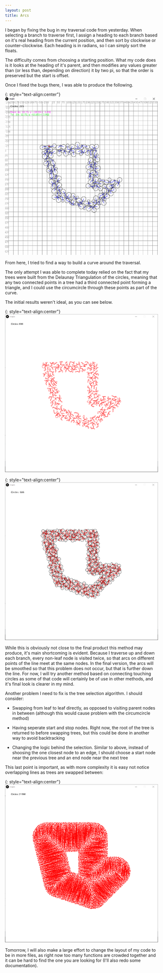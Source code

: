 ```yaml
---
layout: post
title: Arcs
---
```


I began by fixing the bug in my traversal code from yesterday. When selecting a branch to traverse first, I assign a heading to each branch based on it's real heading from the current position, and then sort by clockwise or counter-clockwise. Each heading is in radians, so I can simply sort the floats.

The difficulty comes from choosing a starting position. What my code does is it looks at the heading of it's parent, and then modifies any values greater than (or less than, depending on direction) it by two pi, so that the order is preserved but the start is offset.

Once I fixed the bugs there, I was able to produce the following.

{: style="text-align:center"}
![A line travels around a circle packing of a shape.](https://raw.githubusercontent.com/MichaelMBradley/Detailing/gh-pages/_assets/05-17/TraverseFixed.gif)

From here, I tried to find a way to build a curve around the traversal.

The only attempt I was able to complete today relied on the fact that my trees were built from the Delaunay Triangulation of the circles, meaning that any two connected points in a tree had a third connected point forming a triangle, and I could use the circumcircle through these points as part of the curve.

The initial results weren't ideal, as you can see below.

{: style="text-align:center"}
![A connected series of trees forms a shape.](https://raw.githubusercontent.com/MichaelMBradley/Detailing/gh-pages/_assets/05-17/PlainTraversal.png)

{: style="text-align:center"}
![A connected series of trees form a shape over a circle packing.](https://raw.githubusercontent.com/MichaelMBradley/Detailing/gh-pages/_assets/05-17/CircleTraversal.png)

While this is obviously not close to the final product this method may produce, it's main shortcoming is evident. Because I traverse up and down each branch, every non-leaf node is visited twice, so that arcs on different points of the line meet at the same nodes. In the final version, the arcs will be smoothed so that this problem does not occur, but that is further down the line. For now, I will try another method based on connecting touching circles as some of that code will certainly be of use in other methods, and it's final look is clearer in my mind.

Another problem I need to fix is the tree selection algorithm. I should consider:

* Swapping from leaf to leaf directly, as opposed to visiting parent nodes in between (although this would cause problem with the circumcircle method)

* Having seperate start and stop nodes. Right now, the root of the tree is returned to before swapping trees, but this could be done in another way to avoid backtracking

* Changing the logic behind the selection. Similar to above, instead of shoosing the one closest node to an edge, I should choose a start node near the previous tree and an end node near the next tree

This last point is important, as with more complexity it is easy not notice overlapping lines as trees are swapped between:

{: style="text-align:center"}
![Significant vertical lines appear in between trees.](https://raw.githubusercontent.com/MichaelMBradley/Detailing/gh-pages/_assets/05-17/Banding.png)

Tomorrow, I will also make a large effort to change the layout of my code to be in more files, as right now too many functions are crowded together and it can be hard to find the one you are looking for (I'll also redo some documentation).
